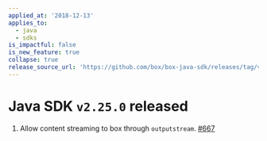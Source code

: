 ```yaml
---
applied_at: '2018-12-13'
applies_to:
  - java
  - sdks
is_impactful: false
is_new_feature: true
collapse: true
release_source_url: 'https://github.com/box/box-java-sdk/releases/tag/v2.25.0'
---
```


# Java SDK `v2.25.0` released

1. Allow content streaming to box through `outputstream`. [#667](https://github.com/box/box-java-sdk/pull/667) 